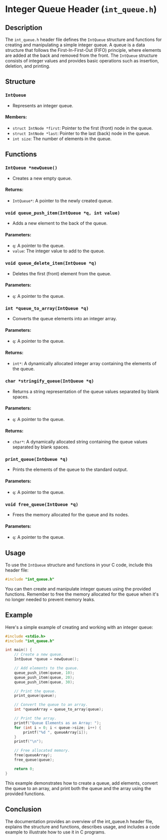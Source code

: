 # Integer Queue Header (`int_queue.h`)

## Description

The `int_queue.h` header file defines the `IntQueue` structure and functions for creating and manipulating a simple integer queue. A queue is a data structure that follows the First-In-First-Out (FIFO) principle, where elements are added at the back and removed from the front. The `IntQueue` structure consists of integer values and provides basic operations such as insertion, deletion, and printing.

## Structure

### `IntQueue`

- Represents an integer queue.

#### Members:

- `struct IntNode *first`: Pointer to the first (front) node in the queue.
- `struct IntNode *last`: Pointer to the last (back) node in the queue.
- `int size`: The number of elements in the queue.

## Functions

### `IntQueue *newQueue()`

- Creates a new empty queue.

#### Returns:

- `IntQueue*`: A pointer to the newly created queue.

### `void queue_push_item(IntQueue *q, int value)`

- Adds a new element to the back of the queue.

#### Parameters:

- `q`: A pointer to the queue.
- `value`: The integer value to add to the queue.

### `void queue_delete_item(IntQueue *q)`

- Deletes the first (front) element from the queue.

#### Parameters:

- `q`: A pointer to the queue.

### `int *queue_to_array(IntQueue *q)`

- Converts the queue elements into an integer array.

#### Parameters:

- `q`: A pointer to the queue.

#### Returns:

- `int*`: A dynamically allocated integer array containing the elements of the queue.

### `char *stringify_queue(IntQueue *q)`

- Returns a string representation of the queue values separated by blank spaces.

#### Parameters:

- `q`: A pointer to the queue.

#### Returns:

- `char*`: A dynamically allocated string containing the queue values separated by blank spaces.

### `print_queue(IntQueue *q)`

- Prints the elements of the queue to the standard output.

#### Parameters:

- `q`: A pointer to the queue.

### `void free_queue(IntQueue *q)`

- Frees the memory allocated for the queue and its nodes.

#### Parameters:

- `q`: A pointer to the queue.

## Usage

To use the `IntQueue` structure and functions in your C code, include this header file:

```c
#include "int_queue.h"
```

You can then create and manipulate integer queues using the provided functions. Remember to free the memory allocated for the queue when it's no longer needed to prevent memory leaks.

## Example

Here's a simple example of creating and working with an integer queue:

```c
#include <stdio.h>
#include "int_queue.h"

int main() {
    // Create a new queue.
    IntQueue *queue = newQueue();

    // Add elements to the queue.
    queue_push_item(queue, 10);
    queue_push_item(queue, 20);
    queue_push_item(queue, 30);

    // Print the queue.
    print_queue(queue);

    // Convert the queue to an array.
    int *queueArray = queue_to_array(queue);

    // Print the array.
    printf("Queue Elements as an Array: ");
    for (int i = 0; i < queue->size; i++) {
        printf("%d ", queueArray[i]);
    }
    printf("\n");

    // Free allocated memory.
    free(queueArray);
    free_queue(queue);

    return 0;
}
```

This example demonstrates how to create a queue, add elements, convert the queue to an array, and print both the queue and the array using the provided functions.

## Conclusion

The documentation provides an overview of the int_queue.h header file, explains the structure and functions, describes usage, and includes a code example to illustrate how to use it in C programs.

